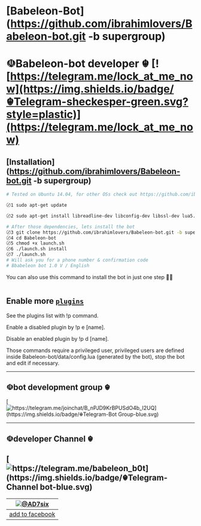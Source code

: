 [Babeleon-Bot](https://github.com/ibrahimlovers/Babeleon-bot.git -b supergroup) 
============
☫Babeleon-bot developer ☬  [![https://telegram.me/lock_at_me_now](https://img.shields.io/badge/☬Telegram-sheckesper-green.svg?style=plastic)](https://telegram.me/lock_at_me_now)
============


[Installation](https://github.com/ibrahimlovers/Babeleon-bot.git -b supergroup)
------------
```bash
# Tested on Ubuntu 14.04, for other OSs check out https://github.com/ibrahimlovers/Babeleon-bot.git -b supergroup

〄1 sudo apt-get update 

〄2 sudo apt-get install libreadline-dev libconfig-dev libssl-dev lua5.2 liblua5.2-dev lua-socket lua-sec lua-expat libevent-dev make unzip git redis-server autoconf g++ libjansson-dev libpython-dev expat libexpat1-dev
```

```bash
# After those dependencies, lets install the bot
〄3 git clone https://github.com/ibrahimlovers/Babeleon-bot.git -b supergroup
〄4 cd Babeleon-bot
〄5 chmod +x launch.sh
〄6 ./launch.sh install
〄7 ./launch.sh
# Will ask you for a phone number & confirmation code 
# Bbabeleon bot 1.0 V / English
```
You can also use this command to install the bot in just one step 🔌🌝
```bash

```
Enable more [`plugins`](https://github.com/ibrahimlovers/Babeleon-bot/tree/supergroup/plugins)
-------------------------------
See the plugins list with !p command.

Enable a disabled plugin by !p e [name].

Disable an enabled plugin by !p d [name].

Those commands require a privileged user, privileged users are defined inside Babeleon-bot/data/config.lua (generated by the bot), stop the bot and edit if necessary.

---------
☫bot development group ☬  
---------
[![https://telegram.me/joinchat/B_nPJD9KrBPUSdO4b_I2UQ](https://img.shields.io/badge/☬Telegram-Bot Group-blue.svg)](https://telegram.me/joinchat/B_nPJD9KrBPUSdO4b_I2UQ)

---------
☫developer Channel ☬ 
---------
[![https://telegram.me/babeleon_b0t](https://img.shields.io/badge/☬Telegram-Channel bot-blue.svg)](https://telegram.me/babeleon_b0t)
---------
| [![@AD7six](http://s.gravatar.com/avatar/876a61b58a729fcf71048529885d64dc?s=90)](https://telegram.me/lock_at_me_now "Follow @lock_at_me_now on Telegram") |
|---|
| [add to facebook](https://www.facebook.com/profile.php?id=100005409824735) |
